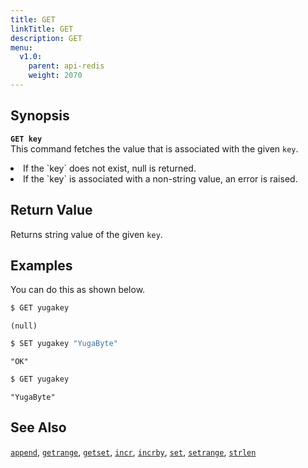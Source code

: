 ```yaml
---
title: GET
linkTitle: GET
description: GET
menu:
  v1.0:
    parent: api-redis
    weight: 2070
---
```


## Synopsis
<b>`GET key`</b><br>
This command fetches the value that is associated with the given `key`.

<li>If the `key` does not exist, null is returned.</li>
<li>If the `key` is associated with a non-string value, an error is raised.</li>

## Return Value
Returns string value of the given `key`.

## Examples

You can do this as shown below.

```sh
$ GET yugakey
```

```
(null)
```

```sh
$ SET yugakey "YugaByte"
```

```
"OK"
```

```sh
$ GET yugakey
```

```
"YugaByte"
```

## See Also
[`append`](../append/), [`getrange`](../getrange/), [`getset`](../getset/), [`incr`](../incr/), [`incrby`](../incrby/), [`set`](../set/), [`setrange`](../setrange/), [`strlen`](../strlen/)
